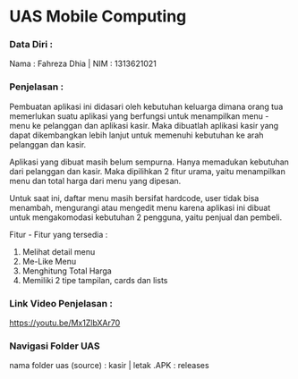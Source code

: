
# UAS Mobile Computing

### Data Diri :
Nama : Fahreza Dhia | NIM : 1313621021

### Penjelasan :
Pembuatan aplikasi ini didasari oleh kebutuhan keluarga dimana orang tua memerlukan suatu aplikasi yang berfungsi untuk menampilkan menu - menu ke pelanggan dan aplikasi kasir. Maka dibuatlah aplikasi kasir yang dapat dikembangkan lebih lanjut untuk memenuhi kebutuhan ke arah pelanggan dan kasir.

Aplikasi yang dibuat masih belum sempurna. Hanya memadukan kebutuhan dari pelanggan dan kasir. Maka dipilihkan 2 fitur urama, yaitu menampilkan menu dan total harga dari menu yang dipesan.

Untuk saat ini, daftar menu masih bersifat hardcode, user tidak bisa menambah, mengurangi atau mengedit menu karena aplikasi ini dibuat untuk mengakomodasi kebutuhan 2 pengguna, yaitu penjual dan pembeli.

Fitur - Fitur yang tersedia :
1. Melihat detail menu
2. Me-Like Menu
3. Menghitung Total Harga
4. Memiliki 2 tipe tampilan, cards dan lists

### Link Video Penjelasan :
https://youtu.be/Mx1ZlbXAr70

### Navigasi Folder UAS
nama folder uas (source) : kasir | letak .APK : releases


